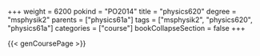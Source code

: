 +++
weight = 6200
pokind = "PO2014"
title = "physics620"
degree = "msphysik2"
parents = ["physics61a"]
tags = ["msphysik2", "physics620", "physics61a"]
categories = ["course"]
bookCollapseSection = false
+++

{{< genCoursePage >}}
